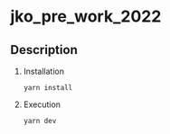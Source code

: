 # jko_pre_work_2022

## Description

1.  Installation

    `yarn install`

2.  Execution

    `yarn dev`
